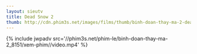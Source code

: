 ```yaml
---
layout: sieutv
title: Dead Snow 2
thumb: http://cdn.phim3s.net/images/films/thumb/binh-doan-thay-ma-2-dead-snow-2-2014.jpg
---
```

{% include jwpadv src='//phim3s.net/phim-le/binh-doan-thay-ma-2_8151/xem-phim//video.mp4' %}